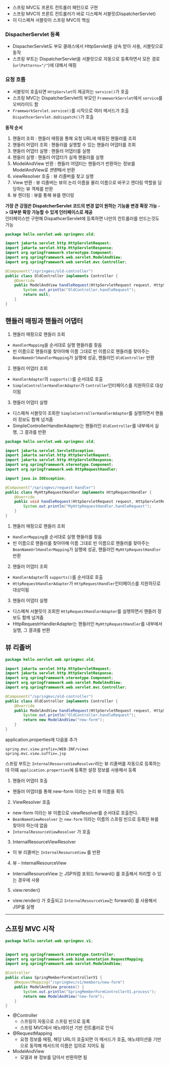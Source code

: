* 스프링 MVC도 프론트 컨트롤러 패턴으로 구현
* 스프링 MVC의 프론트 컨트롤러가 바로 디스페쳐 서블릿(DispatcherServlet)
* 이 디스페쳐 서블릿이 스프링 MVC의 핵심

### DispacherServlet 등록
* DispacherServlet도 부모 클래스에서 HttpServlet을 상속 받아 사용, 서블릿으로 동작
* 스프링 부트는 DispatcherServlet을 서블릿으로 자동으로 등록하면서 모든 경로 (`urlPatterns="/"`)에 대해서 매핑

### 요청 흐름
* 서블릿이 호출되면 `HttpServlet`이 제공하는 `service()`가 호출
* 스프링 MVC는 DispatcherServlet의 부모인 `FrameworkServlet`에서 `service`를 오버라이드 함
* `FrameworkServlet.service()`를 시작으로 여러 메서드가 호출 `DispathcerServlet.doDispatch()`가 호출

**동작 순서**
1. 핸들러 조회 : 핸들러 매핑을 통해 요청 URL에 매핑된 핸들러를 조회
2. 핸들러 어댑터 조회 : 핸들러를 실행할 수 있는 핸들러 어댑터를 조회
3. 핸들러 어댑터 실행 : 핸들러 어댑터를 실행
4. 핸들러 실행 : 핸들러 어댑터가 실제 핸들러를 실행
5. ModelAndView 반환 : 핸들러 어댑터는 핸들러가 반환하는 정보를 ModelAndView로 *변환*해서 반환
6. viewResolver 호출 : 뷰 리졸버를 찾고 실행
7. View 반환 : 뷰 리졸버는 뷰의 논리 이름을 물리 이름으로 바꾸고 렌더링 역할을 담당하는 뷰 객체를 반환
8. 뷰 렌더링 : 뷰를 통해 뷰를 렌더링

**가장 큰 강점은 DispatcherServlet 코드의 변경 없이 원하는 기능을 변경 확장 가능 - > 대부분 확장 가능할 수 있게 인터페이스로 제공**<br/>
인터페이스만 구현해 DispathcerServlet에 등록하면 나만의 컨트롤러를 만드는것도 가능

```java
package hello.servlet.web.springmvc.old;

import jakarta.servlet.http.HttpServletRequest;
import jakarta.servlet.http.HttpServletResponse;
import org.springframework.stereotype.Component;
import org.springframework.web.servlet.ModelAndView;
import org.springframework.web.servlet.mvc.Controller;

@Component("/springmvc/old-controller")
public class OldController implements Controller {
    @Override
    public ModelAndView handleRequest(HttpServletRequest request, HttpServletResponse response) throws Exception {
        System.out.println("OldController.handleRequest");
        return null;
    }
}

```
## 핸들러 매핑과 핸들러 어댑터
1. 핸들러 매핑으로 핸들러 조회
* `HandlerMapping`을 순서대로 실행 핸들러를 찾음 
* 빈 이름으로 핸들러를 찾아야해 이름 그대로 빈 이름으로 핸들러를 찾아주는 `BeanNameUrlHandlerMapping`가 실행에 성공, 핸들러인 `OldController` 반환

2. 핸들러 어댑터 조회
* `HandlerAdapter`의 `supports()`를 순서대로 호출
* `SimpleControllerHandlerAdapter`가 `Controller`인터페이스를 지원하므로 대상이됨

3. 핸들러 어댑터 실행
* 디스패쳐 서블릿이 조회한 `SimpleControllerHandlerAdapter`를 실행하면서 핸들러 정보도 함께 넘겨줌
* SimpleControllerHandlerAdapter는 핸들러인 `OldController`를 내부에서 실행, 그 결과를 반환

```java
package hello.servlet.web.springmvc.old;

import jakarta.servlet.ServletException;
import jakarta.servlet.http.HttpServletRequest;
import jakarta.servlet.http.HttpServletResponse;
import org.springframework.stereotype.Component;
import org.springframework.web.HttpRequestHandler;

import java.io.IOException;

@Component("/springmvc/request-handler")
public class MyHttpRequestHandler implements HttpRequestHandler {
    @Override
    public void handleRequest(HttpServletRequest request, HttpServletResponse response) throws ServletException, IOException {
        System.out.println("MyHttpRequestHandler.handleRequest");
    }
}

```
1. 핸들러 매핑으로 핸들러 조회
* `HandlerMapping`을 순서대로 실행 핸들러를 찾음
* 빈 이름으로 핸들러를 찾아야해 이름 그대로 빈 이름으로 핸들러를 찾아주는 `BeanNameUrlHandlerMapping`가 실행에 성공, 핸들러인 `MyHttpRequestHandler` 반환

2. 핸들러 어댑터 조회
* `HandlerAdapter`의 `supports()`를 순서대로 호출
* `HttpRequestHandlerAdapter`가 `HttpRequestHandler`인터페이스를 지원하므로 대상이됨

3. 핸들러 어댑터 실행
* 디스패쳐 서블릿이 조회한 `HttpRequestHandlerAdapter`를 실행하면서 핸들러 정보도 함께 넘겨줌
* HttpRequestrHandlerAdapter는 핸들러인 `MyHttpRequestHandler`를 내부에서 실행, 그 결과를 반환

## 뷰 리졸버
```java
package hello.servlet.web.springmvc.old;

import jakarta.servlet.http.HttpServletRequest;
import jakarta.servlet.http.HttpServletResponse;
import org.springframework.stereotype.Component;
import org.springframework.web.servlet.ModelAndView;
import org.springframework.web.servlet.mvc.Controller;

@Component("/springmvc/old-controller")
public class OldController implements Controller {
    @Override
    public ModelAndView handleRequest(HttpServletRequest request, HttpServletResponse response) throws Exception {
        System.out.println("OldController.handleRequest");
        return new ModelAndView("new-form");
    }
}

```
application.properties에 다음을 추가
```
spring.mvc.view.prefix=/WEB-INF/views
spring.mvc.view.suffix=.jsp
```

스프링 부트는 `InternalResourceViewResolver`라는 뷰 리졸버를 자동으로 등록하는데 이떄 `application.properties`에 등록한 설정 정보를 사용해서 등록

1. 핸들러 어댑터 호출
* 핸들러 어댑터를 통해 new-form 이라는 논리 뷰 이름을 획득
2. ViewResolver 호출
* new-form 이라는 뷰 이름으로 viewResolver를 순서대로 호출한다.
* `BeanNameViewResolver` 는 `new-form` 이라는 이름의 스프링 빈으로 등록된 뷰를 찾아야 하는데 없음
* `InternalResourceViewResolver` 가 호출

3. InternalResourceViewResolver
* 이 뷰 리졸버는 `InternalResourceView` 를 반환

4. 뷰 - InternalResourceView
* InternalResourceView 는 JSP처럼 포워드 forward() 를 호출해서 처리할 수 있는 경우에 사용
5. view.render()
* view.render() 가 호출되고 `InternalResourceView`는 forward() 를 사용해서 JSP를 실행

***
## 스프링 MVC 시작
```java
package hello.servlet.web.springmvc.v1;


import org.springframework.stereotype.Controller;
import org.springframework.web.bind.annotation.RequestMapping;
import org.springframework.web.servlet.ModelAndView;

@Controller
public class SpringMemberFormControllerV1 {
    @RequestMapping("/springmvc/v1/members/new-form")
    public ModelAndView process() {
        System.out.println("SpringMemberFormControllerV1.process");
        return new ModelAndView("new-form");
    }
}
```
* @Controller
  * 스프링이 자동으로 스프링 빈으로 등록
  * 스프링 MVC에서 애노테이션 기반 컨트롤러로 인식
* @RequestMapping
  * 요청 정보를 매핑, 해당 URL이 호출되면 이 메서드가 호출, 애노테이션을 기반으로 동작해 메서드의 이름은 임의로 지어도 됨
* ModelAndView
  * 모델과 뷰 정보를 담아서 반환하면 됨

